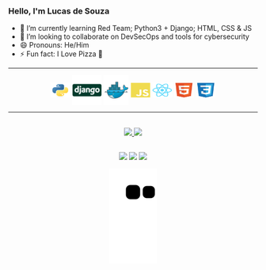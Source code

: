 ### Hello, I'm Lucas de Souza

- 🌱 I’m currently learning Red Team; Python3 + Django; HTML, CSS & JS
- 👯 I’m looking to collaborate on DevSecOps and tools for cybersecurity
- 😄 Pronouns: He/Him
- ⚡ Fun fact: I Love Pizza 🍕

<div align="center">
  <hr>
  <img align="center" alt="Rafa-Python" height="30" width="40" src="https://raw.githubusercontent.com/devicons/devicon/master/icons/python/python-original.svg">
  <img align="center" alt="Rafa-Csharp" height="60" width="60" src="https://raw.githubusercontent.com/devicons/devicon/master/icons/django/django-original.svg">
  <img align="center" alt="Rafa-CSS" height="60" width="50" src="https://raw.githubusercontent.com/devicons/devicon/master/icons/docker/docker-original.svg">
  <img align="center" alt="Rafa-Js" height="30" width="40" src="https://raw.githubusercontent.com/devicons/devicon/master/icons/javascript/javascript-plain.svg">
  <img align="center" alt="Rafa-React" height="30" width="40" src="https://raw.githubusercontent.com/devicons/devicon/master/icons/react/react-original.svg">
  <img align="center" alt="Rafa-HTML" height="30" width="40" src="https://raw.githubusercontent.com/devicons/devicon/master/icons/html5/html5-original.svg">
  <img align="center" alt="Rafa-CSS" height="30" width="40" src="https://raw.githubusercontent.com/devicons/devicon/master/icons/css3/css3-original.svg">
  <hr>
  <div style="display: inline_block"><br>

  <a href="https://github.com/2lucas">
  <img height="180em" src="https://github-readme-stats.vercel.app/api?username=2lucas&show_icons=true&theme=tokyonight&include_all_commits=true&count_private=true"/>
  <img height="180em" src="https://github-readme-stats.vercel.app/api/top-langs/?username=2lucas&layout=compact&langs_count=7&theme=tokyonight"/>
</div>

##

<div> 

  <a href="https://www.instagram.com/llucsouz/" target="_blank"><img src="https://img.shields.io/badge/-Instagram-%23E4405F?style=for-the-badge&logo=instagram&logoColor=white" target="_blank"></a>
  <a href = "mailto:silvasl2013@gmail.com"><img src="https://img.shields.io/badge/-Gmail-%23333?style=for-the-badge&logo=gmail&logoColor=white" target="_blank"></a>
  <a href="https://www.linkedin.com/in/lucas-de-souza-86730b227" target="_blank"><img src="https://img.shields.io/badge/-LinkedIn-%230077B5?style=for-the-badge&logo=linkedin&logoColor=white" target="_blank"></a>
  
  ![Snake animation](https://github.com/2lucas/2lucas/blob/output/github-contribution-grid-snake.svg)

</div>
  

